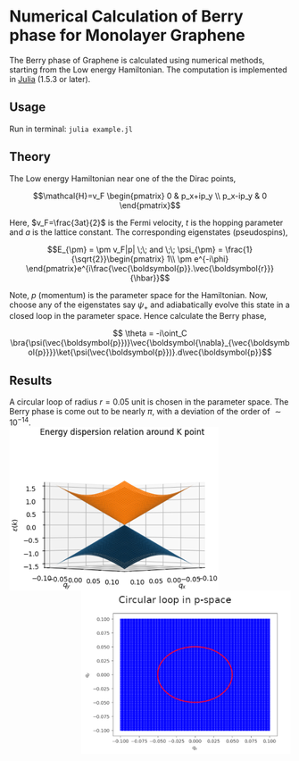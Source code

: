 # Numerical Calculation of Berry phase for Monolayer Graphene  
The Berry phase of Graphene is calculated using numerical methods, starting from the Low energy Hamiltonian. The computation is implemented in [Julia](https://julialang.org/) (1.5.3 or later).  
## Usage  
Run in terminal: ```julia example.jl```  
## Theory  
The Low energy Hamiltonian near one of the the Dirac points,
```math
\mathcal{H}=v_F
\begin{pmatrix}
  0 & p_x+ip_y \\
  p_x-ip_y & 0 
 \end{pmatrix}
```  
Here, $v_F=\frac{3at}{2}$ is the Fermi velocity, $t$ is the hopping parameter and $a$ is the lattice constant. The corresponding eigenstates (pseudospins),  
```math
E_{\pm} = \pm v_F|p| \;\; and \;\; \psi_{\pm} = \frac{1}{\sqrt{2}}\begin{pmatrix}
        1\\
        \pm e^{-i\phi}
\end{pmatrix}e^{i\frac{\vec{\boldsymbol{p}}.\vec{\boldsymbol{r}}}{\hbar}}
```  
Note, $p$ (momentum) is the parameter space for the Hamiltonian. Now, choose any of the eigenstates say $\psi_+$ and adiabatically evolve this state in a closed loop in the parameter space. Hence calculate the Berry phase,
```math
    \theta = -i\oint_C \bra{\psi(\vec{\boldsymbol{p}})}\vec{\boldsymbol{\nabla}_{\vec{\boldsymbol{p}}}}\ket{\psi(\vec{\boldsymbol{p}})}.d\vec{\boldsymbol{p}}
```
## Results  
A circular loop of radius $r=0.05$ unit is chosen in the parameter space. The Berry phase is come out to be nearly $\pi$, with a deviation of the order of $\sim 10^{-14}$.  
<img align="left" width="375" src="https://github.com/abirm766/berry-phase-in-graphene/blob/main/bands.png"><img align="right" width="375" src="https://github.com/abirm766/berry-phase-in-graphene/blob/main/loop1.png">
